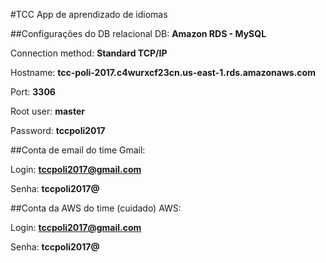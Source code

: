#TCC
App de aprendizado de idiomas

##Configurações do DB relacional
DB: **Amazon RDS - MySQL**

Connection method: **Standard TCP/IP**

Hostname:  **tcc-poli-2017.c4wurxcf23cn.us-east-1.rds.amazonaws.com**

Port: **3306**

Root user: **master**

Password: **tccpoli2017**

##Conta de email do time
Gmail:

Login: **<span></span>tccpoli2017@gmail.com**

Senha: **tccpoli2017@**

##Conta da AWS do time (cuidado)
AWS:

Login: **<span></span>tccpoli2017@gmail.com**

Senha: **tccpoli2017@**

